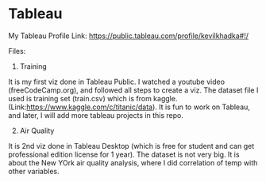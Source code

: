# Tableau

My Tableau Profile Link: https://public.tableau.com/profile/kevilkhadka#!/

Files: 

1. Training 

It is my first viz done in Tableau Public. I watched a youtube video (freeCodeCamp.org), and followed all steps to create a viz. The dataset file I used is training set (train.csv) which is from kaggle. (Link:https://www.kaggle.com/c/titanic/data). It is fun to work on Tableau, and later, I will add more tableau projects in this repo.

2. Air Quality

It is 2nd viz done in Tableau Desktop (which is free for student and can get professional edition license for 1 year). The dataset is not very big. It is about the New YOrk air quality analysis, where I did correlation of temp with other variables.